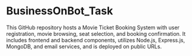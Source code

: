 # BusinessOnBot_Task
This GitHub repository hosts a Movie Ticket Booking System with user registration, movie browsing, seat selection, and booking confirmation. It includes frontend and backend components, utilizes Node.js, Express.js, MongoDB, and email services, and is deployed on public URLs.
